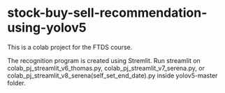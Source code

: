 # stock-buy-sell-recommendation-using-yolov5
 This is a colab project for the FTDS course. 
 
The recognition program is created using Stremlit. Run streamlit on colab_pj_streamlit_v6_thomas.py, colab_pj_streamlit_v7_serena.py, or colab_pj_streamlit_v8_serena(self_set_end_date).py inside yolov5-master folder. 


